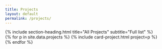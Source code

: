 ```yaml
---
title: Projects
layout: default
permalink: /projects/
---
```


<section>
  {% include section-heading.html title="All Projects" subtitle="Full list" %}
  <div class="grid grid-3">
    {% for p in site.data.projects %}
      {% include card-project.html project=p %}
    {% endfor %}
  </div>
</section>